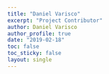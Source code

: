 ```yaml
---
title: "Daniel Varisco"
excerpt: "Project Contributor"
author: Daniel Varisco
author_profile: true
date: "2019-02-18"
toc: false
toc_sticky: false
layout: single
---
```

